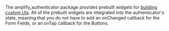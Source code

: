 The amplify_authenticator package provides prebuilt widgets for [building custom UIs](https://ui.docs.amplify.aws/components/authenticator?platform=flutter#full-ui-customization). All of the prebuilt widgets are integrated into the authenticator's state, meaning that you do not have to add an onChanged callback for the Form Fields, or an onTap callback for the Buttons.
